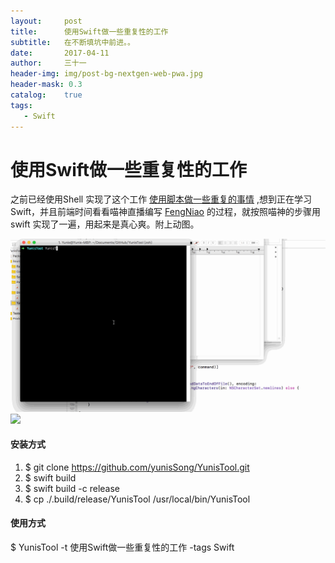 ```yaml
---
layout:     post
title:      使用Swift做一些重复性的工作
subtitle:   在不断填坑中前进。。
date:       2017-04-11
author:     三十一
header-img: img/post-bg-nextgen-web-pwa.jpg
header-mask: 0.3
catalog:    true
tags:
   - Swift
---
```


# 使用Swift做一些重复性的工作

之前已经使用Shell 实现了这个工作 [使用脚本做一些重复的事情](https://yunissong.github.io/2017/04/10/%E8%84%9A%E6%9C%AC/) ,想到正在学习Swift，并且前端时间看看喵神直播编写 [FengNiao](https://github.com/onevcat/FengNiao) 的过程，就按照喵神的步骤用swift 实现了一遍，用起来是真心爽。附上动图。


![测试github](https://raw.githubusercontent.com/yunisSong/yunisSong.github.io/master/_posts/media/SwiftShell.gif)
![](http://on9bzb5yp.bkt.clouddn.com/SwiftShell.gif)


#### 安装方式
1. $ git clone https://github.com/yunisSong/YunisTool.git
2. $  swift build
3. $ swift build -c release
4. $ cp ./.build/release/YunisTool /usr/local/bin/YunisTool


#### 使用方式
$ YunisTool -t 使用Swift做一些重复性的工作 -tags Swift

